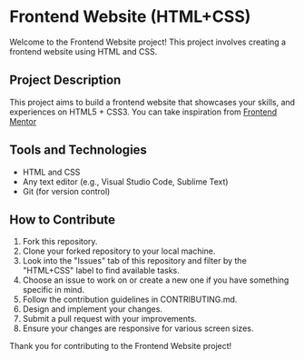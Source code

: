 # Frontend Website (HTML+CSS)

Welcome to the Frontend Website project! This project involves creating a frontend website using HTML and CSS.

## Project Description

This project aims to build a frontend website that showcases your skills, and experiences on HTML5 + CSS3. You can take inspiration from [Frontend Mentor](https://www.frontendmentor.io/challenges?difficulty=1&type=free)

## Tools and Technologies

- HTML and CSS
- Any text editor (e.g., Visual Studio Code, Sublime Text)
- Git (for version control)

## How to Contribute

1. Fork this repository.
2. Clone your forked repository to your local machine.
3. Look into the "Issues" tab of this repository and filter by the "HTML+CSS" label to find available tasks.
4. Choose an issue to work on or create a new one if you have something specific in mind.
5. Follow the contribution guidelines in CONTRIBUTING.md.
6. Design and implement your changes.
7. Submit a pull request with your improvements.
8. Ensure your changes are responsive for various screen sizes.

Thank you for contributing to the Frontend Website project!
